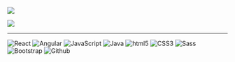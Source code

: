 
![](https://streak-stats.demolab.com/?user=deboragoncalves)

![](https://github-readme-stats-git-masterrstaa-rickstaa.vercel.app/api/top-langs?username=deboragoncalves&show_icons=true&locale=en&layout=compact)

---

![React](https://img.shields.io/badge/react-%2320232a.svg?style=for-the-badge&logo=react&logoColor=%2361DAFB)
![Angular](https://img.shields.io/badge/angular-F7DF1E?style=for-the-badge&logo=angular&logoColor=black)
![JavaScript](https://img.shields.io/badge/javascript-F7DF1E?style=for-the-badge&logo=javascript&logoColor=black)
![Java](https://img.shields.io/badge/Java-F7DF1E?style=for-the-badge&logo=java&logoColor=black)
![html5](https://img.shields.io/badge/HTML5-E34F26?style=for-the-badge&logo=html5&logoColor=white)
![CSS3](https://img.shields.io/badge/CSS3-1572B6?style=for-the-badge&logo=css3&logoColor=white)
![Sass](https://img.shields.io/badge/Sass-CC6699?style=for-the-badge&logo=sass&logoColor=white)
![Bootstrap](https://img.shields.io/badge/bootstrap-%23563D7C.svg?style=for-the-badge&logo=bootstrap&logoColor=white)
![Github](https://img.shields.io/badge/GitHub-100000?style=for-the-badge&logo=github&logoColor=white)





